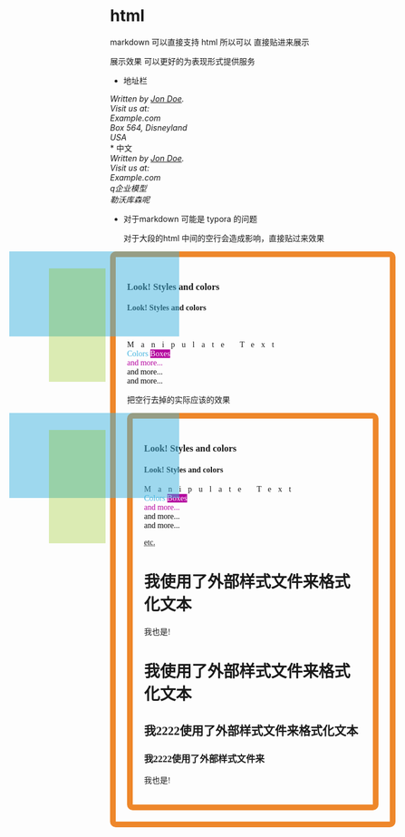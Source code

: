 # html



markdown 可以直接支持 html 所以可以 直接贴进来展示

展示效果 可以更好的为表现形式提供服务



* 地址栏

<address>
Written by <a href="mailto:webmaster@example.com">Jon Doe</a>.<br> 
Visit us at:<br>
Example.com<br>
Box 564, Disneyland<br>
USA
</address>
* 中文


<address>
Written by <a href="mailto:webmaster@example.com">Jon Doe</a>.<br> 
Visit us at:<br>
Example.com<br>
q企业模型<br>
勒沃库森呢
</address>


* 对于markdown 可能是 typora 的问题

  对于大段的html 中间的空行会造成影响，直接贴过来效果

<div style="opacity:0.5;position:absolute;left:50px;width:300px;height:150px;background-color:#40B3DF"></div>
<div style="font-family:verdana;padding:20px;border-radius:10px;border:10px solid #EE872A;">
<div style="opacity:0.3;position:absolute;left:120px;width:100px;height:200px;background-color:#8AC007"></div>


<h3>Look! Styles and colors</h3>
<h4>Look! Styles and colors</h3>

​	

<div style="letter-spacing:12px;">Manipulate Text</div>

<div style="color:#40B3DF;">Colors
<span style="background-color:#B4009E;color:#ffffff;">Boxes</span>
</div>

<div style="color:#B4009E;">and more...</div>
<div style="color:#000000;">and more...</div>
<div style="color:#000000;">and more...</div>





把空行去掉的实际应该的效果

<div style="opacity:0.5;position:absolute;left:50px;width:300px;height:150px;background-color:#40B3DF"></div>
<div style="font-family:verdana;padding:20px;border-radius:10px;border:10px solid #EE872A;">
<div style="opacity:0.3;position:absolute;left:120px;width:100px;height:200px;background-color:#8AC007"></div>
<h3>Look! Styles and colors</h3>
<h4>Look! Styles and colors</h3>
<div style="letter-spacing:12px;">Manipulate Text</div>
<div style="color:#40B3DF;">Colors
<span style="background-color:#B4009E;color:#ffffff;">Boxes</span>
</div>
<div style="color:#B4009E;">and more...</div>
<div style="color:#000000;">and more...</div>
<div style="color:#000000;">and more...</div>
</body>


<abbr title="etcsssssssssssssssssetera">etc.</abbr>







<head>
<meta charset="utf-8"> 
<title>菜鸟教程(runoob.com)</title> 
<link rel="stylesheet" type="text/css" href="styles.css">
</head>
<body>



<h1>我使用了外部样式文件来格式化文本 </h1>
<p>我也是!</p>







<h1>我使用了外部样式文件来格式化文本 </h1>
<h2>我2222使用了外部样式文件来格式化文本 </h2>
<h3>我2222使用了外部样式文件来 </h3>
<p>我也是!</p>